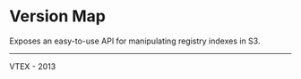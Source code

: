 # Version Map

Exposes an easy-to-use API for manipulating registry indexes in S3.

------

VTEX - 2013
